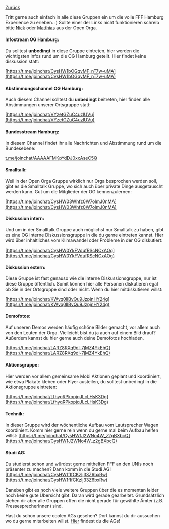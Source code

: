 [Zurück](../README.md)

Tritt gerne auch einfach in alle diese Gruppen ein um die volle FFF Hamburg Experience zu erleben. :)
Sollte einer der Links nicht funktionieren schreib bitte [Nick](https://t.me/nickschroeder) oder [Matthias](https://t.me/MatthiasMi) aus der Open Orga. 

#### Infostream OG Hamburg:
Du solltest **unbedingt** in diese Gruppe eintreten, hier werden die wichtigsten Infos rund um die OG Hamburg geteilt. Hier findet keine diskussion statt:

[https://t.me/joinchat/CysHW1bOGqvMF_nT7w-uMA](https://t.me/joinchat/CysHW1bOGqvMF_nT7w-uMA)

#### Abstimmungschannel OG Hamburg:
Auch diesem Channel solltest du **unbedingt** beitreten, hier finden alle Abstimmungen unserer Ortsgruppe statt:

[https://t.me/joinchat/VYzetGZuC4uzlUVu](https://t.me/joinchat/VYzetGZuC4uzlUVu)

#### Bundesstream Hamburg:
In diesem Channel findet ihr alle Nachrichten und Abstimmung rund um die Bundesebene:

[t.me/joinchat/AAAAAFMKpYdDJ0xxAseC5Q](https://t.me/joinchat/AAAAAFMKpYdDJ0xxAseC5Q)

#### Smalltalk:
Weil in der Open Orga Gruppe wirklich nur Orga besprochen werden soll, gibt es die Smalltalk Gruppe, wo sich auch über private Dinge ausgetauscht werden kann. Gut um die Mitglieder der OG kennenzulernen:

[https://t.me/joinchat/CysHW03Whfz0W7olmJ0nMA](https://t.me/joinchat/CysHW03Whfz0W7olmJ0nMA)

#### Diskussion intern:
Und um in der Smalltalk Gruppe auch möglichst nur Smalltalk zu haben, gibt es eine OG interne Diskussionsgruppe in die du gerne eintreten kannst. Hier wird über inhaltliches vom Klimawandel oder Probleme in der OG diskutiert:

[https://t.me/joinchat/CysHW0YkFVdufRScNCxAOg](https://t.me/joinchat/CysHW0YkFVdufRScNCxAOg)

#### Diskussion extern:
Diese Gruppe ist fast genauso wie die interne Diskussionsgruppe, nur ist diese Gruppe öffentlich. Somit können hier alle Personen diskutieren egal ob Sie in der Ortsgruppe sind oder nicht. Wenn du hier mitdiskutieren willst:

[https://t.me/joinchat/KWvq0lIBvQu9JzpjnHY24g](https://t.me/joinchat/KWvq0lIBvQu9JzpjnHY24g)

#### Demofotos:
Auf unseren Demos werden häufig schöne Bilder gemacht, vor allem auch von den Leuten der Orga. Vielleicht bist du ja auch auf einem Bild drauf? Außerdem kannst du hier gerne auch deine Demofotos hochladen.

[https://t.me/joinchat/LARZ8RXq9dl-7jMZ4YkEhQ](https://t.me/joinchat/LARZ8RXq9dl-7jMZ4YkEhQ)

#### Aktionsgruppe:
Hier werden vor allem gemeinsame Mobi Aktionen geplant und koordiniert, wie etwa Plakate kleben oder Flyer austeilen, du solltest unbedingt in die Aktionsgruppe eintreten: 

[https://t.me/joinchat/LfhyqRPkopjqJLcLHsK3Dg](https://t.me/joinchat/LfhyqRPkopjqJLcLHsK3Dg)

#### Technik:
In dieser Gruppe wird der wöchentliche Aufbau vom Lautsprecher Wagen koordiniert. Komm hier gerne rein wenn du gerne mal beim Aufbau helfen willst: 
[https://t.me/joinchat/CysHW1J2WNo4W_z2gBXbcQ](https://t.me/joinchat/CysHW1J2WNo4W_z2gBXbcQ)

#### Studi AG:
Du studierst schon und würdest gerne mithelfen FFF an den UNIs noch präsenter zu machen? Dann komm in die Studi AG! 
[https://t.me/joinchat/CysHW1fIfCKzIj33Z6bxRw](https://t.me/joinchat/CysHW1fIfCKzIj33Z6bxRw)



Daneben gibt es noch viele weitere Gruppen über die es momentan leider noch keine gute Übersicht gibt. Daran wird gerade gearbeitet. 
Grundsätzlich stehen dir aber alle Gruppen offen die nicht gerade für gewählte Ämter (z.B. PressesprecherInnen) sind. 

Hast du schon unsere coolen AGs gesehen? Dort kannst du dir aussuchen wo du gerne mitarbeiten willst. [Hier](https://frooob.github.io/FFF/AGs/) findest du die AGs!
